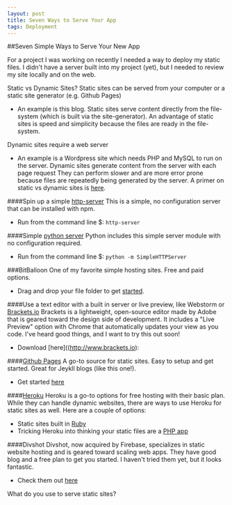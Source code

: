 ```yaml
---
layout: post
title: Seven Ways to Serve Your App
tags: Deployment
---
```


##Seven Simple Ways to Serve Your New App

For a project I was working on recently I needed a way to deploy my static files. I didn't have a server built into my project (yet), but I needed to review my site locally and on the web.

Static vs Dynamic Sites?
Static sites can be served from your computer or a static site generator (e.g. Github Pages)
* An example is this blog.
Static sites serve content directly from the file-system (which is built via the site-generator).
An advantage of static sites is speed and simplicity because the files are ready in the file-system.

Dynamic sites require a web server
* An example is a Wordpress site which needs PHP and MySQL to run on the server.
Dynamic sites generate content from the server with each page request
They can perform slower and are more error prone because files are repeatedly being generated by the server.
A primer on static vs dynamic sites is [here]( http://nilclass.com/courses/what-is-a-static-website/#29).


####Spin up a simple [http-server](https://github.com/indexzero/http-server)
This is a simple, no configuration server that can be installed with npm.
*  Run from the command line $: ````http-server````  

####Simple [python server](http://www.pythonforbeginners.com/modules-in-python/how-to-use-simplehttpserver/)
Python includes this simple server module with no configuration required.
* Run from the command line $: ````python -m SimpleHTTPServer````

###BitBalloon
One of my favorite simple hosting sites. Free and paid options.  
* Drag and drop your file folder to get [started](http://BitBalloon.com).

####Use a text editor with a built in server or live preview, like Webstorm or [Brackets.io](http://www.brackets.io)
Brackets is a lightweight, open-source editor made by Adobe that is geared toward the design side of development. It includes a "Live Preview" option with Chrome that automatically updates your view as you code. I've heard good things, and I want to try this out soon!
* Download [here]((http://www.brackets.io):

####[Github Pages](https://pages.github.com/)
A go-to source for static sites. Easy to setup and get started. Great for Jeykll blogs (like this one!).
* Get started [here](https://pages.github.com/)

####[Heroku](http://www.heroku.com/)
Heroku is a go-to options for free hosting with their basic plan. While they can handle dynamic websites, there are ways to use Heroku for static sites as well.
Here are a couple of options:
* Static sites built in [Ruby](https://devcenter.heroku.com/articles/static-sites-ruby)
* Tricking Heroku into thinking your static files are a [PHP app](ttps://gist.github.com/wh1tney/2ad13aa5fbdd83f6a489)

####Divshot
Divshot, now acquired by Firebase, specializes in static website hosting and is geared toward scaling web apps. They have good blog and a free plan to get you started.
I haven't tried them yet, but it looks fantastic.
* Check them out [here](https://divshot.com/)

What do you use to serve static sites?
